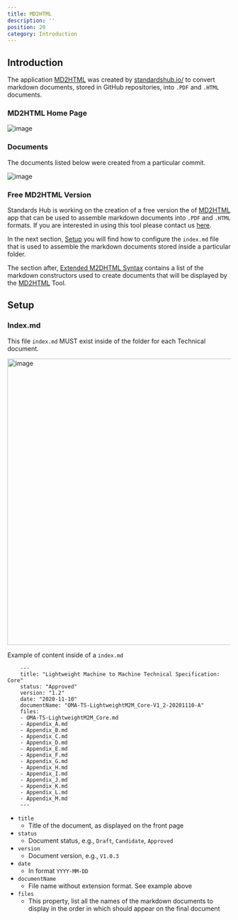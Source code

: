 ```yaml
---
title: MD2HTML
description: ''
position: 20
category: Introduction
---
```

## Introduction

The application [MD2HTML](http://104.237.129.77/#/) was created by [standardshub.io/](https://www.standardshub.io/) to convert markdown documents, stored in GitHub repositories, into `.PDF` and `.HTML` documents. 

### MD2HTML Home Page
![image](https://user-images.githubusercontent.com/3258579/182972116-bf2f0ef9-d954-4265-baa8-e17505a59610.png)

### Documents 
The documents listed below were created from a particular commit.

![image](https://user-images.githubusercontent.com/3258579/182972373-928e679d-9713-4fb6-813d-4af10d2964cd.png)

### Free MD2HTML Version

Standards Hub is working on the creation of a free version the of [MD2HTML](http://104.237.129.77/#/) app that can be used to assemble markdown documents into `.PDF` and `.HTML` formats. If you are interested in using this tool please contact us [here](https://www.standardshub.io/).

In the next section, [Setup](/md2html-setup#index) you will find how to configure the `index.md` file that is used to assemble the markdown documents stored inside a particular folder.

The section after, [Extended M2DHTML Syntax](/md2html-extended) contains a list of the markdown constructors used to create documents that will be displayed by the [MD2HTML](http://104.237.129.77/#/) Tool.

## Setup
### Index.md

This file `index.md` MUST exist inside of the folder for each Technical  document. 

<img width="645" alt="image" src="https://user-images.githubusercontent.com/3258579/182251495-78ce12dd-a36b-4e5c-8684-6c34cfc83c6f.png">

Example of content inside of a `index.md`


        ---
        title: "Lightweight Machine to Machine Technical Specification: Core"
        status: "Approved"
        version: "1.2"
        date: "2020-11-10"
        documentName: "OMA-TS-LightweightM2M_Core-V1_2-20201110-A"
        files:
        - OMA-TS-LightweightM2M_Core.md
        - Appendix_A.md
        - Appendix_B.md
        - Appendix_C.md
        - Appendix_D.md
        - Appendix_E.md
        - Appendix_F.md
        - Appendix_G.md
        - Appendix_H.md
        - Appendix_I.md
        - Appendix_J.md
        - Appendix_K.md
        - Appendix_L.md
        - Appendix_M.md
        ---

* `title`
    * Title of the document, as displayed on the front page
* `status`
    * Document status, e.g., `Draft`, `Candidate`, `Approved`
* `version`
    * Document version, e.g., `V1.0.3`
* `date`
    * In format `YYYY-MM-DD`
* `documentName`
    * File name without extension format. See example above
* `files`
    * This property, list all the names of the markdown documents to display in the order in which should appear on the final document
